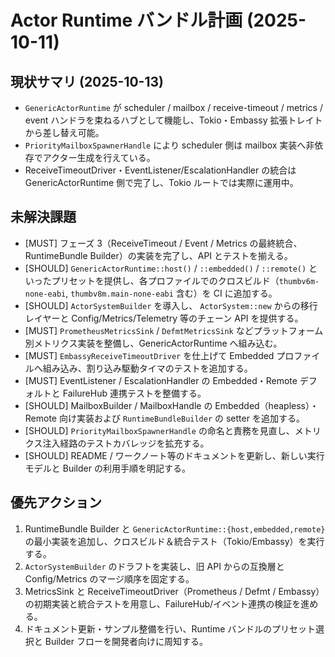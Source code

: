 # Actor Runtime バンドル計画 (2025-10-11)

## 現状サマリ (2025-10-13)
- `GenericActorRuntime` が scheduler / mailbox / receive-timeout / metrics / event ハンドラを束ねるハブとして機能し、Tokio・Embassy 拡張トレイトから差し替え可能。
- `PriorityMailboxSpawnerHandle` により scheduler 側は mailbox 実装へ非依存でアクター生成を行えている。
- ReceiveTimeoutDriver・EventListener/EscalationHandler の統合は GenericActorRuntime 側で完了し、Tokio ルートでは実際に運用中。

## 未解決課題
- [MUST] フェーズ 3（ReceiveTimeout / Event / Metrics の最終統合、RuntimeBundle Builder）の実装を完了し、API とテストを揃える。
- [SHOULD] `GenericActorRuntime::host()` / `::embedded()` / `::remote()` といったプリセットを提供し、各プロファイルでのクロスビルド（`thumbv6m-none-eabi`, `thumbv8m.main-none-eabi` 含む）を CI に追加する。
- [SHOULD] `ActorSystemBuilder` を導入し、 `ActorSystem::new` からの移行レイヤーと Config/Metrics/Telemetry 等のチェーン API を提供する。
- [MUST] `PrometheusMetricsSink` / `DefmtMetricsSink` などプラットフォーム別メトリクス実装を整備し、GenericActorRuntime へ組み込む。
- [MUST] `EmbassyReceiveTimeoutDriver` を仕上げて Embedded プロファイルへ組み込み、割り込み駆動タイマのテストを追加する。
- [MUST] EventListener / EscalationHandler の Embedded・Remote デフォルトと FailureHub 連携テストを整備する。
- [SHOULD] MailboxBuilder / MailboxHandle の Embedded（heapless）・Remote 向け実装および `RuntimeBundleBuilder` の setter を追加する。
- [SHOULD] `PriorityMailboxSpawnerHandle` の命名と責務を見直し、メトリクス注入経路のテストカバレッジを拡充する。
- [SHOULD] README / ワークノート等のドキュメントを更新し、新しい実行モデルと Builder の利用手順を明記する。

## 優先アクション
1. RuntimeBundle Builder と `GenericActorRuntime::{host,embedded,remote}` の最小実装を追加し、クロスビルド＆統合テスト（Tokio/Embassy）を実行する。
2. `ActorSystemBuilder` のドラフトを実装し、旧 API からの互換層と Config/Metrics のマージ順序を固定する。
3. MetricsSink と ReceiveTimeoutDriver（Prometheus / Defmt / Embassy）の初期実装と統合テストを用意し、FailureHub/イベント連携の検証を進める。
4. ドキュメント更新・サンプル整備を行い、Runtime バンドルのプリセット選択と Builder フローを開発者向けに周知する。

